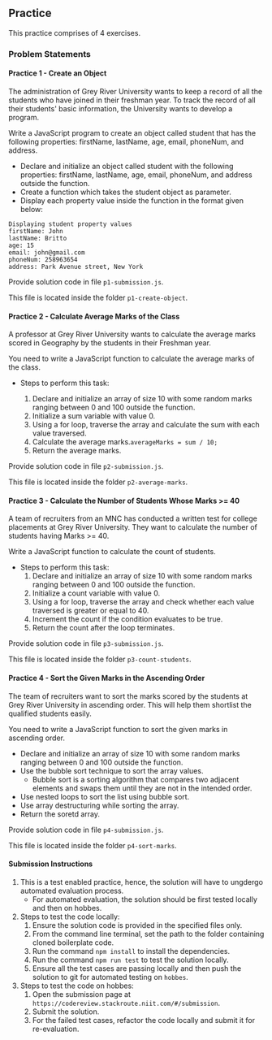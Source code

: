 ## Practice

This practice comprises of 4 exercises.

### Problem Statements

#### Practice 1 - Create an Object

The administration of Grey River University wants to keep a record of all the students who have joined in their freshman year. To track the record of all their students' basic information, the University wants to develop a program.​

​Write a JavaScript program to create an object called student that has the following properties: firstName, lastName, age, email, phoneNum, and address.

- Declare and initialize an object called student with the following properties: firstName, lastName, age, email, phoneNum, and address outside the function.​
- Create a function which takes the student object as parameter.
- Display each property value inside the function in the format given below:

```
Displaying student property values
firstName: John
lastName: Britto
age: 15
email: john@gmail.com
phoneNum: 258963654
address: Park Avenue street, New York
```
Provide solution code in file `p1-submission.js`.

This file is located inside the folder `p1-create-object`.

#### Practice 2 - Calculate Average Marks of the Class

A professor at Grey River University wants to calculate the average marks scored in Geography by the students in their Freshman year. ​

You need to write a JavaScript function to calculate the average marks of the class.

- Steps to perform this task:

    1. Declare and initialize an array of size 10 with some random marks ranging between 0 and 100 outside the function.
    2.  Initialize a sum variable with value 0.​
    3. Using a for loop, traverse the array and calculate the sum with each value traversed.​
    4. Calculate the average marks.​
        `averageMarks = sum / 10;​`
    5. Return the average marks.

Provide solution code in file `p2-submission.js`.

This file is located inside the folder `p2-average-marks`.

#### Practice 3 - Calculate the Number of Students Whose Marks >= 40 

A team of recruiters from an MNC has conducted a written test for college placements at Grey River University. They want to calculate the number of students having Marks >= 40. ​

Write a JavaScript function to calculate the count of students.

- Steps to perform this task:
    1. Declare and initialize an array of size 10 with some random marks ranging between 0 and 100 outside the function.
    2. Initialize a count variable with value 0.​
    3. Using a for loop, traverse the array and check whether each value traversed is greater or equal to 40.​
    4. Increment the count if the condition evaluates to be true.​
    5. Return the count after the loop terminates.

Provide solution code in file `p3-submission.js`.

This file is located inside the folder `p3-count-students`.

#### Practice 4 - Sort the Given Marks in the Ascending Order

The team of recruiters want to sort the marks scored by the students at Grey River University in ascending order. This will help them shortlist the qualified students easily. ​

​You need to write a JavaScript function to sort the given marks in ascending order.

- Declare and initialize an array of size 10 with some random marks ranging between 0 and 100 outside the function.
- Use the bubble sort technique to sort the array values.​
    - Bubble sort is a sorting algorithm that compares two adjacent elements and swaps them until they are not in the intended order.​
- Use nested loops to sort the list using bubble sort.​
- Use array destructuring while sorting the array.
- Return the soretd array.

Provide solution code in file `p4-submission.js`.

This file is located inside the folder `p4-sort-marks`.

#### Submission Instructions

1. This is a test enabled practice, hence, the solution will have to ungdergo automated evaluation process.
    - For automated evaluation, the solution should be first tested locally and then on hobbes.
2. Steps to test the code locally:
    1. Ensure the solution code is provided in the specified files only.
    2. From the command line terminal, set the path to the folder containing cloned boilerplate code.
    3. Run the command `npm install` to install the dependencies.
    4. Run the command `npm run test` to test the solution locally.
    5. Ensure all the test cases are passing locally and then push the solution to git for automated testing on `hobbes`.
3. Steps to test the code on hobbes:
    1. Open the submission page at `https://codereview.stackroute.niit.com/#/submission`.
    2. Submit the solution.
    3. For the failed test cases, refactor the code locally and submit it for re-evaluation.